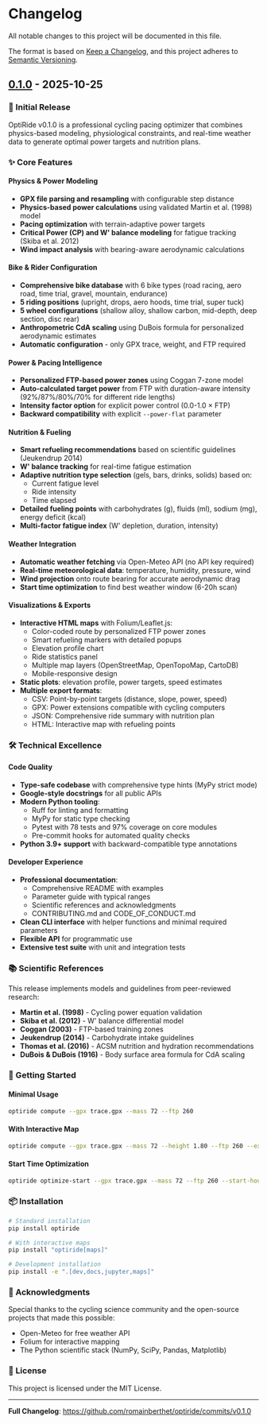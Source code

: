 # Changelog

All notable changes to this project will be documented in this file.

The format is based on [Keep a Changelog](https://keepachangelog.com/en/1.0.0/),
and this project adheres to [Semantic Versioning](https://semver.org/spec/v2.0.0.html).

## [0.1.0] - 2025-10-25

### 🎉 Initial Release

OptiRide v0.1.0 is a professional cycling pacing optimizer that combines physics-based modeling, physiological constraints, and real-time weather data to generate optimal power targets and nutrition plans.

### ✨ Core Features

#### Physics & Power Modeling
- **GPX file parsing and resampling** with configurable step distance
- **Physics-based power calculations** using validated Martin et al. (1998) model
- **Pacing optimization** with terrain-adaptive power targets
- **Critical Power (CP) and W' balance modeling** for fatigue tracking (Skiba et al. 2012)
- **Wind impact analysis** with bearing-aware aerodynamic calculations

#### Bike & Rider Configuration
- **Comprehensive bike database** with 6 bike types (road racing, aero road, time trial, gravel, mountain, endurance)
- **5 riding positions** (upright, drops, aero hoods, time trial, super tuck)
- **5 wheel configurations** (shallow alloy, shallow carbon, mid-depth, deep section, disc rear)
- **Anthropometric CdA scaling** using DuBois formula for personalized aerodynamic estimates
- **Automatic configuration** - only GPX trace, weight, and FTP required

#### Power & Pacing Intelligence
- **Personalized FTP-based power zones** using Coggan 7-zone model
- **Auto-calculated target power** from FTP with duration-aware intensity (92%/87%/80%/70% for different ride lengths)
- **Intensity factor option** for explicit power control (0.0-1.0 × FTP)
- **Backward compatibility** with explicit `--power-flat` parameter

#### Nutrition & Fueling
- **Smart refueling recommendations** based on scientific guidelines (Jeukendrup 2014)
- **W' balance tracking** for real-time fatigue estimation
- **Adaptive nutrition type selection** (gels, bars, drinks, solids) based on:
  - Current fatigue level
  - Ride intensity
  - Time elapsed
- **Detailed fueling points** with carbohydrates (g), fluids (ml), sodium (mg), energy deficit (kcal)
- **Multi-factor fatigue index** (W' depletion, duration, intensity)

#### Weather Integration
- **Automatic weather fetching** via Open-Meteo API (no API key required)
- **Real-time meteorological data**: temperature, humidity, pressure, wind
- **Wind projection** onto route bearing for accurate aerodynamic drag
- **Start time optimization** to find best weather window (6-20h scan)

#### Visualizations & Exports
- **Interactive HTML maps** with Folium/Leaflet.js:
  - Color-coded route by personalized FTP power zones
  - Smart refueling markers with detailed popups
  - Elevation profile chart
  - Ride statistics panel
  - Multiple map layers (OpenStreetMap, OpenTopoMap, CartoDB)
  - Mobile-responsive design
- **Static plots**: elevation profile, power targets, speed estimates
- **Multiple export formats**:
  - CSV: Point-by-point targets (distance, slope, power, speed)
  - GPX: Power extensions compatible with cycling computers
  - JSON: Comprehensive ride summary with nutrition plan
  - HTML: Interactive map with refueling points

### 🛠️ Technical Excellence

#### Code Quality
- **Type-safe codebase** with comprehensive type hints (MyPy strict mode)
- **Google-style docstrings** for all public APIs
- **Modern Python tooling**:
  - Ruff for linting and formatting
  - MyPy for static type checking
  - Pytest with 78 tests and 97% coverage on core modules
  - Pre-commit hooks for automated quality checks
- **Python 3.9+ support** with backward-compatible type annotations

#### Developer Experience
- **Professional documentation**:
  - Comprehensive README with examples
  - Parameter guide with typical ranges
  - Scientific references and acknowledgments
  - CONTRIBUTING.md and CODE_OF_CONDUCT.md
- **Clean CLI interface** with helper functions and minimal required parameters
- **Flexible API** for programmatic use
- **Extensive test suite** with unit and integration tests

### 📚 Scientific References

This release implements models and guidelines from peer-reviewed research:

- **Martin et al. (1998)** - Cycling power equation validation
- **Skiba et al. (2012)** - W' balance differential model
- **Coggan (2003)** - FTP-based training zones
- **Jeukendrup (2014)** - Carbohydrate intake guidelines
- **Thomas et al. (2016)** - ACSM nutrition and hydration recommendations
- **DuBois & DuBois (1916)** - Body surface area formula for CdA scaling

### 🚀 Getting Started

#### Minimal Usage
```bash
optiride compute --gpx trace.gpx --mass 72 --ftp 260
```

#### With Interactive Map
```bash
optiride compute --gpx trace.gpx --mass 72 --height 1.80 --ftp 260 --export-map
```

#### Start Time Optimization
```bash
optiride optimize-start --gpx trace.gpx --mass 72 --ftp 260 --start-hour 6 --end-hour 20
```

### 📦 Installation

```bash
# Standard installation
pip install optiride

# With interactive maps
pip install "optiride[maps]"

# Development installation
pip install -e ".[dev,docs,jupyter,maps]"
```

### 🙏 Acknowledgments

Special thanks to the cycling science community and the open-source projects that made this possible:
- Open-Meteo for free weather API
- Folium for interactive mapping
- The Python scientific stack (NumPy, SciPy, Pandas, Matplotlib)

### 📄 License

This project is licensed under the MIT License.

---

**Full Changelog**: https://github.com/romainberthet/optiride/commits/v0.1.0

[0.1.0]: https://github.com/romainberthet/optiride/releases/tag/v0.1.0
